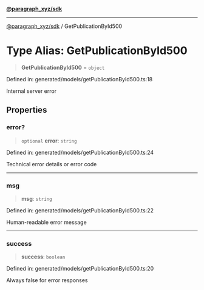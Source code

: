 [**@paragraph_xyz/sdk**](../README.md)

***

[@paragraph_xyz/sdk](../README.md) / GetPublicationById500

# Type Alias: GetPublicationById500

> **GetPublicationById500** = `object`

Defined in: generated/models/getPublicationById500.ts:18

Internal server error

## Properties

### error?

> `optional` **error**: `string`

Defined in: generated/models/getPublicationById500.ts:24

Technical error details or error code

***

### msg

> **msg**: `string`

Defined in: generated/models/getPublicationById500.ts:22

Human-readable error message

***

### success

> **success**: `boolean`

Defined in: generated/models/getPublicationById500.ts:20

Always false for error responses
